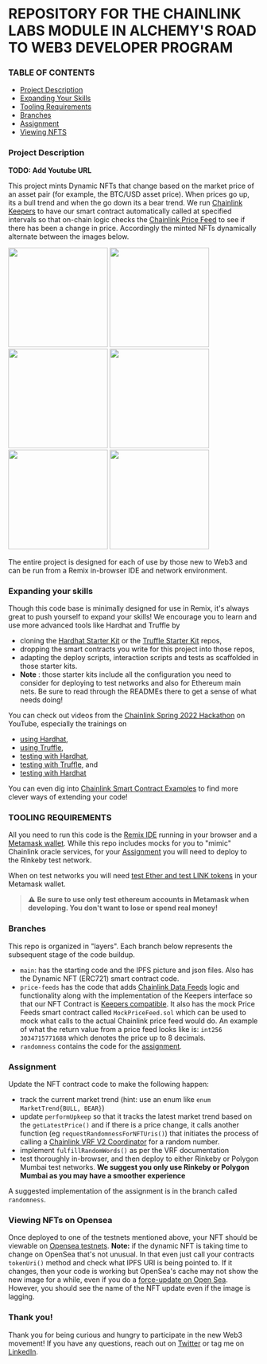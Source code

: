 # REPOSITORY FOR THE CHAINLINK LABS MODULE IN ALCHEMY'S ROAD TO WEB3 DEVELOPER PROGRAM

### TABLE OF CONTENTS

- [Project Description](#project-description)
- [Expanding Your Skills](#expanding-your-skills)
- [Tooling Requirements](#tooling-requirements)
- [Branches](#branches)
- [Assignment](#assignment)
- [Viewing NFTS](#viewing-nfts-on-opensea)

### Project Description

**TODO: Add Youtube URL**

This project mints Dynamic NFTs that change based on the market price of an asset pair (for example, the BTC/USD asset price). When prices go up, its a bull trend and when the go down its a bear trend. We run [Chainlink Keepers](https://docs.chain.link/docs/chainlink-keepers/introduction/) to have our smart contract automatically called at specified intervals so that on-chain logic checks the [Chainlink Price Feed](https://docs.chain.link/docs/using-chainlink-reference-contracts/) to see if there has been a change in price. Accordingly the minted NFTs dynamically alternate between the images below.

<p float="left">
    <img src="./ipfs/gamer_bull.png" width = "200" />
    <img src="./ipfs/party_bull.png" width = "200" />
    <img src="./ipfs/simple_bull.png" width = "200" />
    <img src="./ipfs/beanie_bear.png" width = "200" />
    <img src="./ipfs/coolio_bear.png" width = "200" />
    <img src="./ipfs/simple_bear.png" width = "200" />
</p>

The entire project is designed for each of use by those new to Web3 and can be run from a Remix in-browser IDE and network environment.

### Expanding your skills

Though this code base is minimally designed for use in Remix, it's always great to push yourself to expand your skills! We encourage you to learn and use more advanced tools like Hardhat and Truffle by

- cloning the [Hardhat Starter Kit](https://github.com/smartcontractkit/hardhat-starter-kit) or the [Truffle Starter Kit](https://github.com/smartcontractkit/truffle-starter-kit) repos,
- dropping the smart contracts you write for this project into those repos,
- adapting the deploy scripts, interaction scripts and tests as scaffolded in those starter kits.
- **Note** : those starter kits include all the configuration you need to consider for deploying to test networks and also for Ethereum main nets. Be sure to read through the READMEs there to get a sense of what needs doing!

You can check out videos from the [Chainlink Spring 2022 Hackathon](chain.link/hackathon) on YouTube, especially the trainings on

- [using Hardhat](https://www.youtube.com/watch?v=5WBng0kWzJo&list=PLVP9aGDn-X0RXx1y3-GdzLWfetXiNqNiE&index=9),
- [using Truffle](https://www.youtube.com/watch?v=jPp7a1w-J6E&list=PLVP9aGDn-X0RXx1y3-GdzLWfetXiNqNiE&index=12),
- [testing with Hardhat](https://www.youtube.com/watch?v=dDr7glOjtvI&list=PLVP9aGDn-X0RXx1y3-GdzLWfetXiNqNiE&index=14),
- [testing with Truffle](https://www.youtube.com/watch?v=ZomjP89otb0&list=PLVP9aGDn-X0RXx1y3-GdzLWfetXiNqNiE&index=17), and
- [testing with Hardhat](https://www.youtube.com/watch?v=dDr7glOjtvI&list=PLVP9aGDn-X0RXx1y3-GdzLWfetXiNqNiE&index=15)

You can even dig into [Chainlink Smart Contract Examples](https://github.com/smartcontractkit/smart-contract-examples) to find more clever ways of extending your code!

### TOOLING REQUIREMENTS

All you need to run this code is the [Remix IDE](https://remix.ethereum.org/) running in your browser and a [Metamask wallet](https://metamask.io/). While this repo includes mocks for you to "mimic" Chainlink oracle services, for your [Assignment](#assignment) you will need to deploy to the Rinkeby test network.

When on test networks you will need [test Ether and test LINK tokens](https://docs.chain.link/docs/acquire-link/) in your Metamask wallet.

> :warning: **Be sure to use only test ethereum accounts in Metamask when developing. You don't want to lose or spend real money!**

### Branches

This repo is organized in "layers". Each branch below represents the subsequent stage of the code buildup.

- `main`: has the starting code and the IPFS picture and json files. Also has the Dynamic NFT (ERC721) smart contract code.
- `price-feeds` has the code that adds [Chainlink Data Feeds](https://docs.chain.link/docs/get-the-latest-price/) logic and functionality along with the implementation of the Keepers interface so that our NFT Contract is [Keepers compatible](https://docs.chain.link/docs/chainlink-keepers/compatible-contracts/). It also has the mock Price Feeds smart contract called `MockPriceFeed.sol` which can be used to mock what calls to the actual Chainlink price feed would do. An example of what the return value from a price feed looks like is: `int256 3034715771688` which denotes the price up to 8 decimals.
- `randomness` contains the code for the [assignment](#assignment).

### Assignment

Update the NFT contract code to make the following happen:

- track the current market trend (hint: use an enum like `enum MarketTrend{BULL, BEAR}`)
- update `performUpkeep` so that it tracks the latest market trend based on the `getLatestPrice()` and if there is a price change, it calls another function (eg `requestRandomnessForNFTUris()`) that initiates the process of calling a [Chainlink VRF V2 Coordinator](https://docs.chain.link/docs/get-a-random-number/) for a random number.
- implement `fulfillRandomWords()` as per the VRF documentation
- test thoroughly in-browser, and then deploy to either Rinkeby or Polygon Mumbai test networks. **We suggest you only use Rinkeby or Polygon Mumbai as you may have a smoother experience**

A suggested implementation of the assignment is in the branch called `randomness`.

### Viewing NFTs on Opensea

Once deployed to one of the testnets mentioned above, your NFT should be viewable on [Opensea testnets](https://testnets.opensea.io/).
**Note:** if the dynamic NFT is taking time to change on OpenSea that's not unusual. In that even just call your contracts `tokenUri()` method and check what IPFS URI is being pointed to. If it changes, then your code is working but OpenSea's cache may not show the new image for a while, even if you do a [force-update on Open Sea](https://docs.opensea.io/docs/3-viewing-your-items-on-opensea). However, you should see the name of the NFT update even if the image is lagging.

### Thank you!

Thank you for being curious and hungry to participate in the new Web3 movement! If you have any questions, reach out on [Twitter](https://twitter.com/zubinpratap) or tag me on [LinkedIn](https://linkedin.com/in/zubinpratap).
